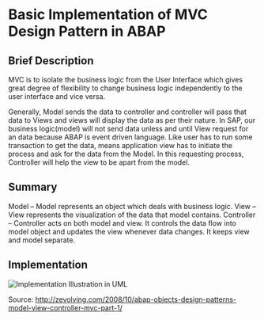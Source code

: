 # Basic Implementation of MVC Design Pattern in ABAP

## Brief Description
MVC is to isolate the business logic from the User Interface which gives great degree of flexibility to change business logic independently to the user interface and vice versa.

Generally, Model sends the data to controller and controller will pass that data to Views and views will display the data as per their nature. In SAP, our business logic(model) will not send data unless and until View request for an data because ABAP is event driven language. Like user has to run some transaction to get the data, means application view has to initiate the process and ask for the data from the Model. In this requesting process, Controller will help the view to be apart from the model.

## Summary
Model – Model represents an object which deals with business logic.
View – View represents the visualization of the data that model contains.
Controller – Controller acts on both model and view. It controls the data flow into model object and updates the view whenever data changes. It keeps view and model separate.

## Implementation

![Implementation Illustration in UML](http://4.bp.blogspot.com/_Pj9z40ys5GI/SPP_cbUJmJI/AAAAAAAAAk8/y_pieJt4-TI/s1600/MVC_example.jpg)


Source: http://zevolving.com/2008/10/abap-objects-design-patterns-model-view-controller-mvc-part-1/
